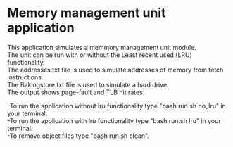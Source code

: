 # Memory management unit application 

This application simulates a memmory management unit module. <br />
The unit can be run with or without the Least recent used (LRU) functionality. <br />
The addresses.txt file is used to simulate addresses of memory from fetch instructions. <br />
The Bakingstore.txt file is used to simulate a hard drive. <br />
The output shows page-fault and TLB hit rates. <br />

-To run the application without lru functionality type "bash run.sh no_lru" in your terminal. <br />
-To run the application with lru functionality type "bash run.sh lru" in your terminal. <br />
-To remove object files type "bash run.sh clean". <br />
